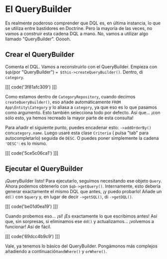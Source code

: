 # El QueryBuilder

Es realmente poderoso comprender que DQL es, en última instancia, lo que se utiliza entre bastidores en Doctrine. Pero la mayoría de las veces, no vamos a construir esta cadena DQL a mano. No, vamos a utilizar algo llamado "QueryBuilder". Ooooh.

## Crear el QueryBuilder

Comenta el DQL. Vamos a reconstruirlo con el QueryBuilder. Empieza con `$qb`(por "QueryBuilder") `= $this->createQueryBuilder()`. Dentro, di `category`.

[[[ code('3f81afc309') ]]]

Como estamos dentro de `CategoryRepository`, cuando decimos `createQueryBuilder()`, eso añade automáticamente `FROM App\Entity\Category` y lo aliasa a `category`, ya que eso es lo que pasamos como argumento. Esto también selecciona todo por defecto. Así que... ¡con sólo esto, ya hemos recreado la mayor parte de esta consulta!

Para añadir el siguiente punto, puedes encadenar esto: `->addOrderBy()` con`category.name`. Luego usaré esta clase `Criteria` ( pulsa "tab" para autocompletarlo) seguida de `DESC`. O puedes poner simplemente la cadena `'DESC'`: es lo mismo.

[[[ code('5ce5c06ca1') ]]]

## Ejecutar el QueryBuilder

¡QueryBuilder listo! Para ejecutarlo, seguimos necesitando ese objeto `Query`. Ahora podemos obtenerlo con `$qb->getQuery()`. Internamente, esto debería generar exactamente el mismo DQL que antes, ¡y puedo probarlo! Añade un `dd()` con `$query` y, en lugar de decir `->getSQL()`, di `->getDQL()`.

[[[ code('be01d0ea19') ]]]

Cuando probemos eso... ¡sí! ¡Es exactamente lo que escribimos antes! Así que, sin sorpresas, si eliminamos ese `dd()` y actualizamos... ¡volvemos a funcionar! Así de fácil.

[[[ code('69dcc4b9c9') ]]]

Vale, ya tenemos lo básico del QueryBuilder. Pongámonos más complejos añadiendo a continuación`andWhere()` y `orWhere()`.
